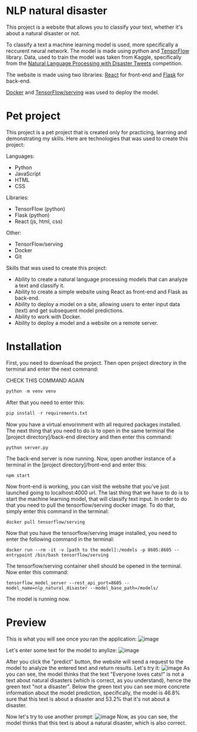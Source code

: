 # NLP natural disaster
This project is a website that allows you to classify your text, whether it's about a natural disaster or not.

To classify a text a machine learning model is used, more specifically a reccurent neural network. The model is made using python and [TensorFlow](https://www.tensorflow.org/) library.
Data, used to train the model was taken from Kaggle, specifically from the [Natural Language Processing with Disaster Tweets](https://www.kaggle.com/competitions/nlp-getting-started/data) competition.

The website is made using two libraries: [React](https://react.dev/) for front-end and [Flask](https://flask.palletsprojects.com/en/2.3.x/) for back-end.

[Docker](https://www.docker.com/) and [TensorFlow/serving](https://www.tensorflow.org/tfx/guide/serving) was used to deploy the model.

# Pet project

This project is a pet project that is created only for practicing, learning and demonstrating my skills. Here are technologies that was used to create this project:

Languages:
* Python
* JavaScript
* HTML
* CSS

Libraries:
* TensorFlow (python)
* Flask (python)
* React (js, html, css)

Other:
* TensorFlow/serving
* Docker
* Git

Skills that was used to create this project:
* Ability to create a natural language processing models that can analyze a text and classify it.
* Ability to create a simple website using React as front-end and Flask as back-end.
* Ability to deploy a model on a site, allowing users to enter input data (text) and get subsequent model predictions.
* Ability to work with Docker.
* Ability to deploy a model and a website on a remote server.

# Installation

First, you need to download the project. Then open project directory in the terminal and enter the next command:

CHECK THIS COMMAND AGAIN
```python
python -m venv venv
```

After that you need to enter this:
```python
pip install -r requirements.txt
```
Now you have a virtual envorinment with all required packages installed. The next thing that you need to do is to open in the same
terminal the [project directory]/back-end directory and then enter this command:
```shell
python server.py
```
The back-end server is now running. Now, open another instance of a terminal in the [project directory]/front-end and enter this:
```shell
npm start
```
Now front-end is working, you can visit the website that you've just launched going to localhost:4000 url.
The last thing that we have to do is to start the machine learning model, that will classify text input.
In order to do that you need to pull the tensorflow/serving docker image. To do that, simply enter this command in the terminal:
```docker
docker pull tensorflow/serving
```
Now that you have the tensorflow/serving image installed, you need to enter the following command in the terminal:
```docker
docker run --rm -it -v [path to the model]:/models -p 8605:8605 --entrypoint /bin/bash tensorflow/serving
```
The tensorflow/serving container shell should be opened in the terminal. Now enter this command:
```tensorflow/serving
tensorflow_model_server --rest_api_port=8605 --model_name=nlp_natural_disaster --model_base_path=/models/
```
The model is running now.

# Preview
This is what you will see once you ran the application:
![image](https://github.com/SpectreSpect/nlp-natural-disaster/assets/52841087/a5c350b5-82e2-44da-895d-ab13109e3468)

Let's enter some text for the model to anylize:
![image](https://github.com/SpectreSpect/nlp-natural-disaster/assets/52841087/ff3ff15a-5c11-42b6-b958-ffeb30c9205f)

After you click the "predict" button, the website will send a request to the model to analyze the entered text and return results. Let's try it:
![image](https://github.com/SpectreSpect/nlp-natural-disaster/assets/52841087/314dd991-ad1d-4c44-8266-449a07fd6ed3)
As you can see, the model thinks that the text "Everyone loves cats!" is not a text about natural disasters (which is correct, as you understand), hence the green text "not a disaster". 
Below the green text you can see more concrete information about the model prediction, specifically, the model is 46.8% sure that this text is about a disaster and 53.2% that it's not about a disaster.

Now let's try to use another prompt:
![image](https://github.com/SpectreSpect/nlp-natural-disaster/assets/52841087/2afd9ee4-ef78-49ad-8eb2-0d1c54395ea1)
Now, as you can see, the model thinks that this text is about a natural disaster, which is also correct.
